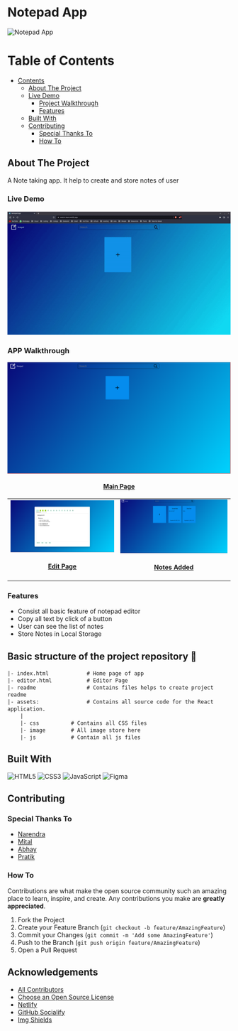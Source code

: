 # Notepad App

![ Notepad App](https://socialify.git.ci/The-Matrix-Team/Team-A/image?description=1&descriptionEditable=Notepad%20App&language=1&name=1&owner=1&stargazers=1&theme=Dark)

<!-- TABLE OF CONTENTS -->

# Table of Contents

- [Contents](#table-of-contents)
  - [About The Project](#about-the-project)
  - [Live Demo](#live-demo)
    - [Project Walkthrough](#app-walkthrough)
    - [Features](#extra-features)
  - [Built With](#built-with)
  - [Contributing](#contributing)
    - [Special Thanks To](#special-thanks-to)
    - [How To](#how-to)

<!-- ABOUT THE PROJECT -->

## About The Project


A Note taking app. It help to create and store notes of user

### Live Demo

##### ![Live demo](./assets/img/Recording.gif)

### APP Walkthrough

<table border="0" align="center">
  <tr>
      <p align="center" >
          <a href="https://matrix-team.netlify.app/" target="_blank">
              <img align="center" src="./assets/img/MainPage.png" alt="Basic composition: square and circle" />
              <h4 align="center">Main Page</h4>
          </a>
      </p>
  </tr>
  <tr>
    <td>
      <a href="https://matrix-team.netlify.app/" target="_blank">
        <img src="./assets/img/editor.png" alt="Editor" />
        <h4 align="center">Edit Page</h4>
      </a>
    </td>
    <td>
    <a href="https://matrix-team.netlify.app/" target="_blank">
        <img src="./assets/img/noteList.png" alt="Final Notes" />
        <h4 align="center">Notes Added</h4>
      </a>
    </td>
  </tr>

</table>

### Features

- Consist all basic feature of notepad editor
- Copy all text by click of a button
- User can see the list of notes
- Store Notes in Local Storage

## Basic structure of the project repository 📂

```terminal
|- index.html            # Home page of app
|- editor.html           # Editor Page
|- readme                # Contains files helps to create project readme
|- assets:               # Contains all source code for the React application.
    |
    |- css          # Contains all CSS files
    |- image        # All image store here
    |- js           # Contain all js files
```

## Built With

![HTML5](https://img.shields.io/badge/html5-%23E34F26.svg?style=for-the-badge&logo=html5&logoColor=white)
![CSS3](https://img.shields.io/badge/css3-%231572B6.svg?style=for-the-badge&logo=css3&logoColor=white)
![JavaScript](https://img.shields.io/badge/javascript-%23323330.svg?style=for-the-badge&logo=javascript&logoColor=%23F7DF1E)
![Figma](https://img.shields.io/badge/figma-%23F24E1E.svg?style=for-the-badge&logo=figma&logoColor=white)

<!-- CONTRIBUTING -->

## Contributing

### Special Thanks To

- [Narendra](https://github.com/geeknarendra)
- [Mital](https://github.com/mitalrs)
- [Abhay](https://github.com/AbhaySinghBisht21)
- [Pratik](https://github.com/p-yeole0)

### How To

Contributions are what make the open source community such an amazing place to learn, inspire, and create. Any
contributions you make are **greatly appreciated**.

1. Fork the Project
2. Create your Feature Branch (`git checkout -b feature/AmazingFeature`)
3. Commit your Changes (`git commit -m 'Add some AmazingFeature'`)
4. Push to the Branch (`git push origin feature/AmazingFeature`)
5. Open a Pull Request

## Acknowledgements

- [All Contributors](#special-thanks-to)
- [Choose an Open Source License](https://choosealicense.com)
- [Netlify](https://app.netlify.com/)
- [GitHub Socialify](https://socialify.git.ci/)
- [Img Shields](https://shields.io)
